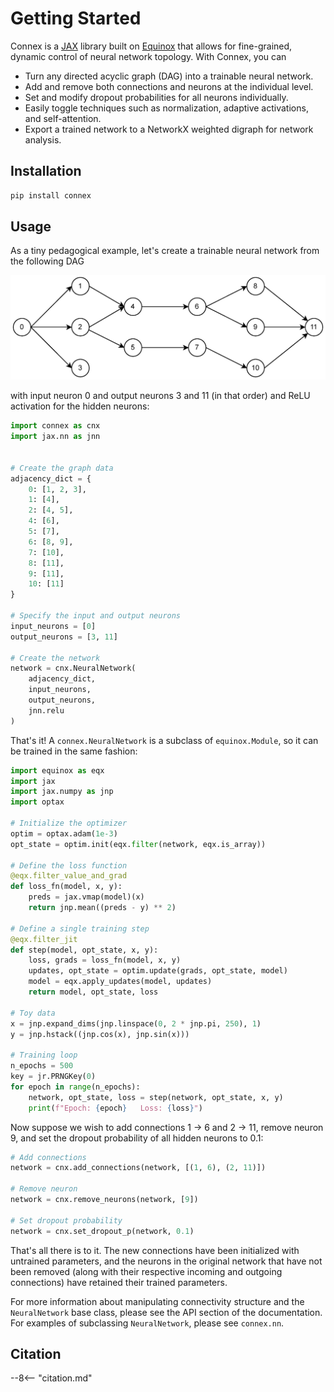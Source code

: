 # Getting Started

Connex is a [JAX](https://github.com/google/jax) library built on [Equinox](https://github.com/patrick-kidger/equinox) that allows for fine-grained, dynamic control of neural network topology. With Connex, you can

- Turn any directed acyclic graph (DAG) into a trainable neural network.
- Add and remove both connections and neurons at the individual level.
- Set and modify dropout probabilities for all neurons individually.
- Easily toggle techniques such as normalization, adaptive activations, and self-attention.
- Export a trained network to a NetworkX weighted digraph for network analysis.

## Installation

```bash
pip install connex
```

## Usage

As a tiny pedagogical example, let's create a trainable neural network from the following DAG

![dag](imgs/dag.png)

with input neuron 0 and output neurons 3 and 11 (in that order) and ReLU activation for the hidden neurons:

```python
import connex as cnx
import jax.nn as jnn


# Create the graph data
adjacency_dict = {
    0: [1, 2, 3],
    1: [4],
    2: [4, 5],
    4: [6],
    5: [7],
    6: [8, 9],
    7: [10],
    8: [11],
    9: [11],
    10: [11]
}

# Specify the input and output neurons
input_neurons = [0]
output_neurons = [3, 11]

# Create the network
network = cnx.NeuralNetwork(
    adjacency_dict,
    input_neurons, 
    output_neurons,
    jnn.relu
)
```

That's it! A `connex.NeuralNetwork` is a subclass of `equinox.Module`, so it can be trained in the same fashion:

```python
import equinox as eqx
import jax
import jax.numpy as jnp
import optax

# Initialize the optimizer
optim = optax.adam(1e-3)
opt_state = optim.init(eqx.filter(network, eqx.is_array))

# Define the loss function
@eqx.filter_value_and_grad
def loss_fn(model, x, y):
    preds = jax.vmap(model)(x)
    return jnp.mean((preds - y) ** 2)

# Define a single training step
@eqx.filter_jit
def step(model, opt_state, x, y):
    loss, grads = loss_fn(model, x, y)
    updates, opt_state = optim.update(grads, opt_state, model)
    model = eqx.apply_updates(model, updates)
    return model, opt_state, loss

# Toy data
x = jnp.expand_dims(jnp.linspace(0, 2 * jnp.pi, 250), 1)
y = jnp.hstack((jnp.cos(x), jnp.sin(x)))

# Training loop
n_epochs = 500
key = jr.PRNGKey(0)
for epoch in range(n_epochs):
    network, opt_state, loss = step(network, opt_state, x, y)
    print(f"Epoch: {epoch}   Loss: {loss}")
```

Now suppose we wish to add connections 1 &rarr; 6 and 2 &rarr; 11, remove neuron 9, and set the dropout probability of all hidden neurons to 0.1:

```python
# Add connections
network = cnx.add_connections(network, [(1, 6), (2, 11)])

# Remove neuron
network = cnx.remove_neurons(network, [9])

# Set dropout probability
network = cnx.set_dropout_p(network, 0.1)
```

That's all there is to it.  The new connections have been initialized with untrained parameters, and the neurons in the original network that have not been removed (along with their respective incoming and outgoing connections) have retained their trained parameters.

For more information about manipulating connectivity structure and the `NeuralNetwork` base class, please see the API section of the documentation. For examples of subclassing `NeuralNetwork`, please see `connex.nn`.

## Citation

--8<-- "citation.md"
